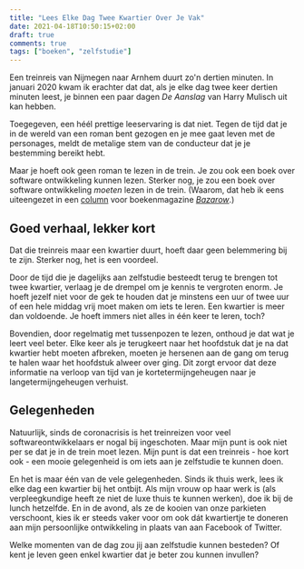 ```yaml
---
title: "Lees Elke Dag Twee Kwartier Over Je Vak"
date: 2021-04-18T10:50:15+02:00
draft: true
comments: true
tags: ["boeken", "zelfstudie"]
---
```


Een treinreis van Nijmegen naar Arnhem duurt zo'n dertien minuten. In januari 2020 kwam ik erachter dat dat, als je elke dag twee keer dertien minuten leest, je binnen een paar dagen *De Aanslag* van Harry Mulisch uit kan hebben.

Toegegeven, een héél prettige leeservaring is dat niet. Tegen de tijd dat je in de wereld van een roman bent gezogen en je mee gaat leven met de personages, meldt de metalige stem van de conducteur dat je je bestemming bereikt hebt. 

Maar je hoeft ook geen roman te lezen in de trein. Je zou ook een boek over software ontwikkeling kunnen lezen. Sterker nog, je zou een boek over software ontwikkeling *moeten* lezen in de trein. (Waarom, dat heb ik eens uiteengezet in een [column](https://magazine.bazarow.com/bazarow-magazine-1-2021/waarom-lezen-deel-2/) voor boekenmagazine [*Bazarow*](https://magazine.bazarow.com/).) 

## Goed verhaal, lekker kort

Dat die treinreis maar een kwartier duurt, hoeft daar geen belemmering bij te zijn. Sterker nog, het is een voordeel. 

Door de tijd die je dagelijks aan zelfstudie besteedt terug te brengen tot twee kwartier, verlaag je de drempel om je kennis te vergroten enorm. Je hoeft jezelf niet voor de gek te houden dat je minstens een uur of twee uur of een hele middag vrij moet maken om iets te leren. Een kwartier is meer dan voldoende. Je hoeft immers niet alles in één keer te leren, toch?

Bovendien, door regelmatig met tussenpozen te lezen, onthoud je dat wat je leert veel beter. Elke keer als je terugkeert naar het hoofdstuk dat je na dat kwartier hebt moeten afbreken, moeten je hersenen aan de gang om terug te halen waar het hoofdstuk alweer over ging. Dit zorgt ervoor dat deze informatie na verloop van tijd van je kortetermijngeheugen naar je langetermijngeheugen verhuist. 

## Gelegenheden

Natuurlijk, sinds de coronacrisis is het treinreizen voor veel softwareontwikkelaars er nogal bij ingeschoten. Maar mijn punt is ook niet per se dat je in de trein moet lezen. Mijn punt is dat een treinreis - hoe kort ook - een mooie gelegenheid is om iets aan je zelfstudie te kunnen doen. 

En het is maar één van de vele gelegenheden. Sinds ik thuis werk, lees ik elke dag een kwartier bij het ontbijt. Als mijn vrouw op haar werk is (als verpleegkundige heeft ze niet de luxe thuis te kunnen werken), doe ik bij de lunch hetzelfde. En in de avond, als ze de kooien van onze parkieten verschoont, kies ik er steeds vaker voor om ook dát kwartiertje te doneren aan mijn persoonlijke ontwikkeling in plaats van aan Facebook of Twitter.

Welke momenten van de dag zou jij aan zelfstudie kunnen besteden? Of kent je leven geen enkel kwartier dat je beter zou kunnen invullen?
